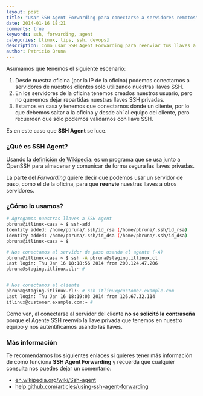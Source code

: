 ```yaml
---
layout: post
title: "Usar SSH Agent Forwarding para conectarse a servidores remotos"
date: 2014-01-16 18:21
comments: true
keywords: ssh, forwarding, agent
categories: [linux, tips, ssh, devops]
description: Como usar SSH Agent Forwarding para reenviar tus llaves a servidores remotos.
author: Patricio Bruna
---
```


Asumamos que tenemos el siguiente escenario:

1. Desde nuestra oficina (por la IP de la oficina) podemos conectarnos a servidores de nuestros clientes solo utilizando nuestras llaves SSH.
2. En los servidores de la oficina tenemos creados nuestros usuario, pero no queremos dejar repartidas nuestras llaves SSH privadas.
3. Estamos en casa y tenemos que conectarnos donde un cliente, por lo que debemos saltar a la oficina y desde ahí al equipo del cliente, pero recuerden que sólo podemos validarnos con llave SSH.

Es en este caso que **SSH Agent** se luce.

### ¿Qué es SSH Agent?
Usando la [definición de Wikipedia](http://en.wikipedia.org/wiki/Ssh-agent): es un programa que se usa junto a OpenSSH para almacenar y comunicar de forma segura las llaves privadas.

La parte del _Forwarding_ quiere decir que podemos usar un servidor de paso, como el de la oficina, para que **reenvie** nuestras llaves a otros servidores.

### ¿Cómo lo usamos?
```bash
# Agregamos nuestras llaves a SSH Agent
pbruna@itlinux-casa ~ $ ssh-add
Identity added: /home/pbruna/.ssh/id_rsa (/home/pbruna/.ssh/id_rsa)
Identity added: /home/pbruna/.ssh/id_dsa (/home/pbruna/.ssh/id_dsa)
pbruna@itlinux-casa ~ $

# Nos conectamos al servidor de paso usando el agente (-A)
pbruna@itlinux-casa ~ $ ssh -A pbruna@staging.itlinux.cl
Last login: Thu Jan 16 18:18:56 2014 from 200.124.47.206
pbruna@staging.itlinux.cl:~ #


# Nos conectamos al cliente
pbruna@staging.itlinux.cl:~ # ssh itlinux@customer.example.com
Last login: Thu Jan 16 18:19:03 2014 from 126.67.32.114
itlinux@customer.example.com:~ #
```

Como ven, al conectarse al servidor del cliente **no se solicitó la contraseña** porque el Agente SSH reenvío la llave privada que tenemos en nuestro equipo y nos autentificamos usando las llaves.


### Más información
Te recomendamos los siguientes enlaces si quieres tener más información de como funciona **SSH Agent Forwarding** y recuerda que cualquier consulta nos puedes dejar un comentario:

* [en.wikipedia.org/wiki/Ssh-agent](http://en.wikipedia.org/wiki/Ssh-agent)
* [help.github.com/articles/using-ssh-agent-forwarding](https://help.github.com/articles/using-ssh-agent-forwarding)



